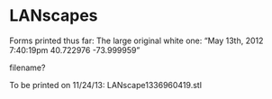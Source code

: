 LANscapes
=====================
Forms printed thus far:
The large original white one:
“May 13th, 2012
7:40:19pm
40.722976 -73.999959”

filename? 

To be printed on 11/24/13: LANscape1336960419.stl